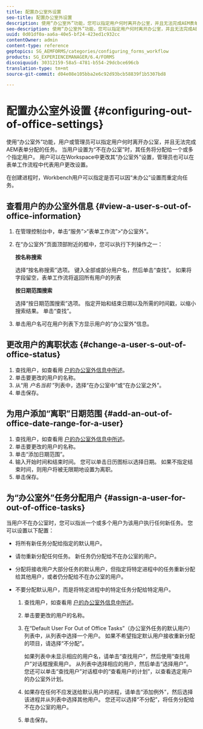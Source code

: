 ```yaml
---
title: 配置办公室外设置
seo-title: 配置办公室外设置
description: 使用“办公室外”功能，您可以指定用户何时离开办公室，并且无法完成AEM表单分配的任务。
seo-description: 使用“办公室外”功能，您可以指定用户何时离开办公室，并且无法完成AEM表单分配的任务。
uuid: 0d01df0a-aa6a-40e5-bf24-423ed1c932cc
contentOwner: admin
content-type: reference
geptopics: SG_AEMFORMS/categories/configuring_forms_workflow
products: SG_EXPERIENCEMANAGER/6.4/FORMS
discoiquuid: 30312159-58a5-4781-b554-29dcbce696cb
translation-type: tm+mt
source-git-commit: d04e08e105bba2e6c92d93bcb58839f1b5307bd8

---
```



# 配置办公室外设置 {#configuring-out-of-office-settings}

使用“办公室外”功能，用户或管理员可以指定用户何时离开办公室，并且无法完成AEM表单分配的任务。 当用户设置为“不在办公室”时，其任务将分配给一个或多个指定用户。 用户可以在Workspace中更改其“办公室外”设置，管理员也可以在表单工作流程中代表用户更改设置。

在创建进程时，Workbench用户可以指定是否可以因“未办公”设置而重定向任务。

## 查看用户的办公室外信息 {#view-a-user-s-out-of-office-information}

1. 在管理控制台中，单击“服务”>“表单工作流”>“办公室外”。
1. 在“办公室外”页面顶部附近的框中，您可以执行下列操作之一：

   **按名称搜索**

   选择“按名称搜索”选项。 键入全部或部分用户名，然后单击“查找”。 如果将字段留空，表单工作流将返回所有用户的列表

   **按日期范围搜索**

   选择“按日期范围搜索”选项。 指定开始和结束日期以及所需的时间戳，以缩小搜索结果。 单击“查找”。

1. 单击用户名可在用户列表下方显示用户的“办公室外”信息。

## 更改用户的离职状态 {#change-a-user-s-out-of-office-status}

1. 查找用户，如查看用 [户的办公室外信息中所述](configuring-out-office-settings.md#view-a-user-s-out-of-office-information)。
1. 单击要更改的用户的名称。
1. 从“用 *户名当前* ”列表中，选择“在办公室中”或“在办公室之外”。
1. 单击保存。

## 为用户添加“离职”日期范围 {#add-an-out-of-office-date-range-for-a-user}

1. 查找用户，如查看用 [户的办公室外信息中所述](configuring-out-office-settings.md#view-a-user-s-out-of-office-information)。
1. 单击要更改的用户的名称。
1. 单击“添加日期范围”。
1. 输入开始时间和结束时间。 您可以单击日历图标以选择日期。 如果不指定结束时间，则用户将被无限期地设置为离职。
1. 单击保存。

## 为“办公室外”任务分配用户 {#assign-a-user-for-out-of-office-tasks}

当用户不在办公室时，您可以指派一个或多个用户为该用户执行任何新任务。 您可以设置以下配置：

* 将所有新任务分配给指定的默认用户。
* 请勿重新分配任何任务。 新任务仍分配给不在办公室的用户。
* 分配将接收用户大部分任务的默认用户，但指定将特定进程中的任务重新分配给其他用户，或者仍分配给不在办公室的用户。
* 不要分配默认用户，而是将特定进程中的特定任务分配给特定用户。

   1. 查找用户，如查看用 [户的办公室外信息中所述](configuring-out-office-settings.md#view-a-user-s-out-of-office-information)。
   1. 单击要更改的用户的名称。
   1. 在“Default User For Out of Office Tasks”（办公室外任务的默认用户）列表中，从列表中选择一个用户。 如果不希望指定默认用户接收重新分配的项目，请选择“不分配”。

      如果列表中未显示相应的用户名，请单击“查找用户”，然后使用“查找用户”对话框搜索用户。 从列表中选择相应的用户，然后单击“选择用户”。 您还可以单击“查找用户”对话框中的“查看用户的计划”，以查看选定用户的办公室外计划。

   1. 如果存在任何不应发送给默认用户的进程，请单击“添加例外”，然后选择该进程并从列表中选择其他用户。 您还可以选择“不分配”，将任务分配给不在办公室的用户。
   1. 单击保存。

